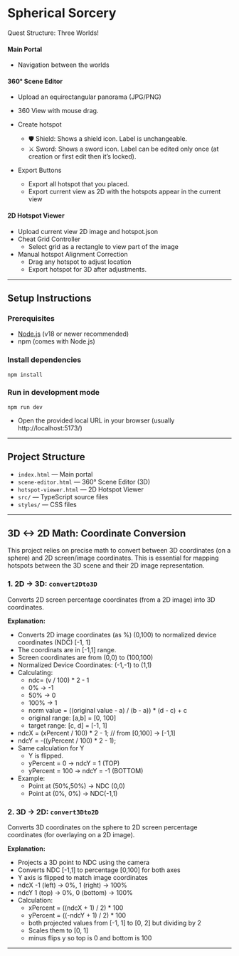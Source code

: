# Spherical Sorcery

Quest Structure:
Three Worlds!
#### Main Portal
- Navigation between the worlds

#### 360° Scene Editor  
- Upload an equirectangular panorama (JPG/PNG)
- 360 View with mouse drag.
- Create hotspot
  - 🛡 Shield: Shows a shield icon. Label is unchangeable.
  - ⚔ Sword: Shows a sword icon. Label can be edited only once (at creation or first edit then it’s locked).

- Export Buttons
  - Export all hotspot that you placed.
  - Export current view as 2D with the hotspots appear in the current view

#### 2D Hotspot Viewer
- Upload current view 2D image and hotspot.json
- Cheat Grid Controller
  - Select grid as a rectangle to view part of the image
- Manual hotspot Alignment Correction
  - Drag any hotspot to adjust location
  - Export hotspot for 3D after adjustments.
---

## Setup Instructions

### Prerequisites
- [Node.js](https://nodejs.org/) (v18 or newer recommended)
- npm (comes with Node.js)

### Install dependencies
```
npm install
```

### Run in development mode
```
npm run dev
```
- Open the provided local URL in your browser (usually http://localhost:5173/)

---

## Project Structure
- `index.html` — Main portal
- `scene-editor.html` — 360° Scene Editor (3D)
- `hotspot-viewer.html` — 2D Hotspot Viewer
- `src/` — TypeScript source files
- `styles/` — CSS files

---

## 3D <-> 2D Math: Coordinate Conversion

This project relies on precise math to convert between 3D coordinates (on a sphere) and 2D screen/image coordinates. This is essential for mapping hotspots between the 3D scene and their 2D image representation.

### 1. 2D → 3D: `convert2Dto3D`
Converts 2D screen percentage coordinates (from a 2D image) into 3D coordinates.

**Explanation:**
- Converts 2D image coordinates (as %) (0,100) to normalized device coordinates (NDC) [-1, 1]
- The coordinats are in [-1,1] range.
- Screen coordinates are from (0,0) to (100,100)
- Normalized Device Coordinates: (-1,-1) to (1,1)
- Calculating:
  - ndc= (v / 100) * 2 - 1
  - 0% -> -1
  - 50% -> 0
  - 100% -> 1
  - norm value = ((original value - a) / (b - a)) * (d - c) + c
  - original range: [a,b] = [0, 100]
  - target range: [c, d] = [-1, 1]
- ndcX = (xPercent / 100) * 2 - 1; // from [0,100] -> [-1,1]
- ndcY = -((yPercent / 100) * 2 - 1); 
- Same calculation for Y
  - Y is flipped.
  - yPercent = 0 -> ndcY = 1 (TOP)
  - yPercent = 100 -> ndcY = -1 (BOTTOM)
- Example:
  - Point at (50%,50%) -> NDC (0,0)
  - Point at (0%, 0%) -> NDC(-1,1)

### 2. 3D → 2D: `convert3Dto2D`
Converts 3D coordinates on the sphere to 2D screen percentage coordinates (for overlaying on a 2D image).

**Explanation:**
- Projects a 3D point to NDC using the camera
- Converts NDC [-1,1] to percentage [0,100] for both axes
- Y axis is flipped to match image coordinates
- ndcX -1 (left) -> 0%, 1 (right) -> 100%
- ndcY 1 (top) -> 0%, 0 (bottom) -> 100%
- Calculation:
  - xPercent = ((ndcX + 1) / 2) * 100
  - yPercent = ((-ndcY + 1) / 2) * 100
  - both projected values from [-1, 1] to [0, 2] but dividing by 2
  - Scales them to [0, 1]
  - minus flips y so top is 0 and bottom is 100

---